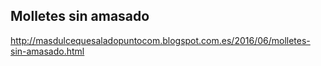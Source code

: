 ## Molletes sin amasado

http://masdulcequesaladopuntocom.blogspot.com.es/2016/06/molletes-sin-amasado.html

